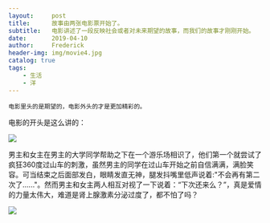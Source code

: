 ```yaml
---
layout:     post
title:      故事由两张电影票开始了。 
subtitle:   电影讲述了一段反映社会或者对未来期望的故事，而我们的故事才刚刚开始。
date:       2019-04-10
author:     Frederick
header-img: img/movie4.jpg
catalog: true
tags:
    - 生活
    - 洋
---
```


```
电影里头的是期望的，电影外头的才是更加精彩的。
```
电影的开头是这么讲的：

![](https://github.com/FrederickHou/FrederickHou.github.io/blob/master/img/movie6.jpg?raw=true)

男主和女主在男主的大学同学帮助之下在一个游乐场相识了，他们第一个就尝试了疯狂360度过山车的刺激，虽然男主的同学在过山车开始之前自信满满，满脸笑容。可当结束之后面部发白，眼睛发直无神，腿发抖嘴里低声说着:"不会再有第二次了......"。然而男主和女主两人相互对视了一下说着：“下次还来么？”，真是爱情的力量太伟大，难道是肾上腺激素分泌过度了，都不怕了吗？

![](https://github.com/FrederickHou/FrederickHou.github.io/blob/master/img/movie2.jpg?raw=true)